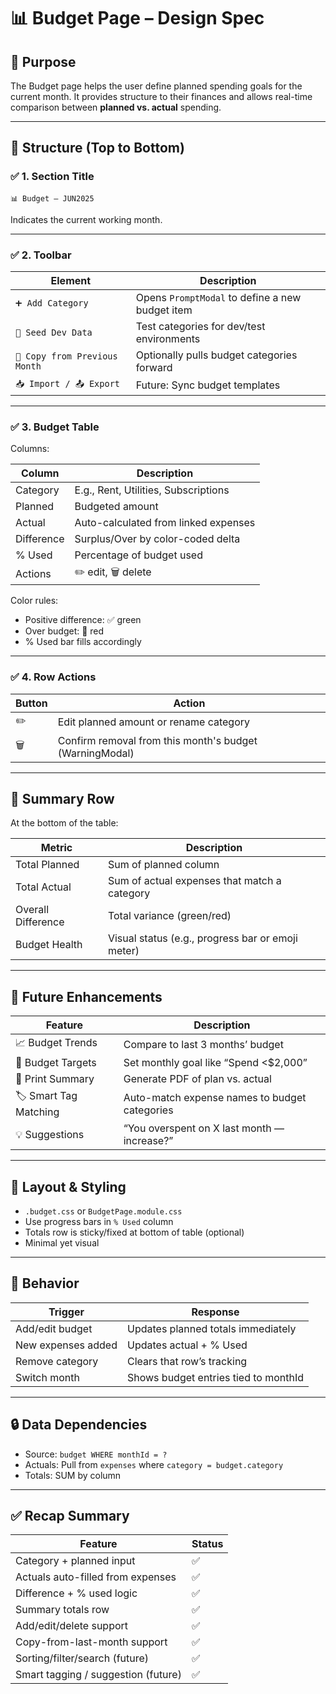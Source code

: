 # 📊 Budget Page – Design Spec

## 🧠 Purpose

The Budget page helps the user define planned spending goals for the current month. It provides structure to their finances and allows real-time comparison between **planned vs. actual** spending.

---

## 🧱 Structure (Top to Bottom)

### ✅ 1. Section Title

```
📊 Budget – JUN2025
```

Indicates the current working month.

---

### ✅ 2. Toolbar

| Element | Description |
|--------|-------------|
| `➕ Add Category` | Opens `PromptModal` to define a new budget item |
| `🧪 Seed Dev Data` | Test categories for dev/test environments |
| `🔄 Copy from Previous Month` | Optionally pulls budget categories forward |
| `📥 Import / 📤 Export` | Future: Sync budget templates

---

### ✅ 3. Budget Table

Columns:

| Column | Description |
|--------|-------------|
| Category | E.g., Rent, Utilities, Subscriptions |
| Planned | Budgeted amount |
| Actual | Auto-calculated from linked expenses |
| Difference | Surplus/Over by color-coded delta |
| % Used | Percentage of budget used |
| Actions | ✏️ edit, 🗑️ delete

Color rules:
- Positive difference: ✅ green
- Over budget: 🔴 red
- % Used bar fills accordingly

---

### ✅ 4. Row Actions

| Button | Action |
|--------|--------|
| ✏️ | Edit planned amount or rename category |
| 🗑️ | Confirm removal from this month's budget (WarningModal)

---

## 🧮 Summary Row

At the bottom of the table:

| Metric | Description |
|--------|-------------|
| Total Planned | Sum of planned column |
| Total Actual | Sum of actual expenses that match a category |
| Overall Difference | Total variance (green/red) |
| Budget Health | Visual status (e.g., progress bar or emoji meter) |

---

## 🔮 Future Enhancements

| Feature | Description |
|--------|-------------|
| 📈 Budget Trends | Compare to last 3 months’ budget |
| 🎯 Budget Targets | Set monthly goal like “Spend <$2,000” |
| 🧾 Print Summary | Generate PDF of plan vs. actual |
| 🏷️ Smart Tag Matching | Auto-match expense names to budget categories |
| 💡 Suggestions | “You overspent on X last month — increase?” |

---

## 📐 Layout & Styling

- `.budget.css` or `BudgetPage.module.css`
- Use progress bars in `% Used` column
- Totals row is sticky/fixed at bottom of table (optional)
- Minimal yet visual

---

## 🔁 Behavior

| Trigger | Response |
|--------|----------|
| Add/edit budget | Updates planned totals immediately |
| New expenses added | Updates actual + % Used |
| Remove category | Clears that row’s tracking |
| Switch month | Shows budget entries tied to monthId |

---

## 🔒 Data Dependencies

- Source: `budget WHERE monthId = ?`
- Actuals: Pull from `expenses` where `category = budget.category`
- Totals: SUM by column

---

## ✅ Recap Summary

| Feature | Status |
|--------|--------|
| Category + planned input | ✅ |
| Actuals auto-filled from expenses | ✅ |
| Difference + % used logic | ✅ |
| Summary totals row | ✅ |
| Add/edit/delete support | ✅ |
| Copy-from-last-month support | ✅ |
| Sorting/filter/search (future) | ✅ |
| Smart tagging / suggestion (future) | ✅ |
